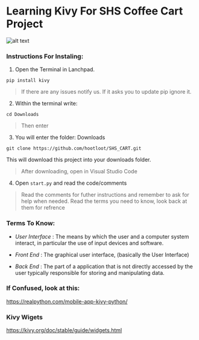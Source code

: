 # Learning Kivy For SHS Coffee Cart Project

![alt text](https://schools.shrewsburyma.gov/files/images/logo.png)

### Instructions For Instaling:
1. Open the Terminal in Lanchpad.

```pip install kivy```

> If there are any issues notify us. If it asks you to update pip ignore it. 

2. Within the terminal write:

```cd Downloads```
> Then enter

3. You will enter the folder: Downloads

```git clone https://github.com/hootloot/SHS_CART.git```

This will download this project into your downloads folder. 
> After downloading, open in Visual Studio Code

4. Open ```start.py``` and read the code/comments

> Read the comments for futher instructions and remember to ask for help when needed.
> Read the terms you need to know, look back at them for refrence

### Terms To Know:

- *User Interface* : The means by which the user and a computer system interact, in particular the use of input devices and software. 

- *Front End* : The graphical user interface, (basically the User Interface)


- *Back End* : The part of a application that is not directly accessed by the user typically responsible for storing and manipulating data. 

### If Confused, look at this:
https://realpython.com/mobile-app-kivy-python/

### Kivy Wigets 
https://kivy.org/doc/stable/guide/widgets.html




